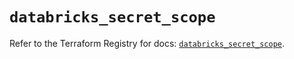 # `databricks_secret_scope`

Refer to the Terraform Registry for docs: [`databricks_secret_scope`](https://registry.terraform.io/providers/databricks/databricks/1.74.0/docs/resources/secret_scope).
